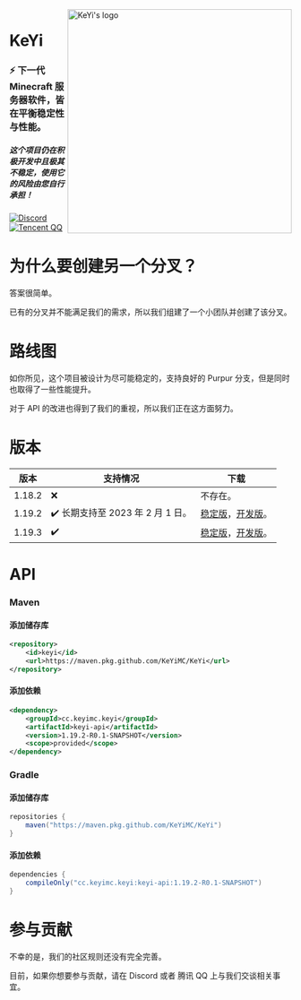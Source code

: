 <img src="https://user-images.githubusercontent.com/83630775/196994084-2c53ac23-f4be-4b90-b6fc-1b0ba65ea1b8.png" alt="KeYi's logo" align="right" width="400">
<div align="left">
  <h1>KeYi</h1>
  <h3>⚡ 下一代 Minecraft 服务器软件，皆在平衡稳定性与性能。</h3>
  <h5>这个项目仍在积极开发中且极其不稳定，使用它的风险由您自行承担！</h5>

[![Discord](https://img.shields.io/discord/1030133252134027304?color=%235865f2&label=Discord&logo=discord&logoColor=white&style=for-the-badge)](https://discord.gg/Sm2NsY5dpV)
[![Tencent QQ](https://img.shields.io/badge/Tencent%23QQ-%2312B7F5?style=for-the-badge&logo=tencentqq&logoColor=white)](https://jq.qq.com/?_wv=1027&k=i2MG7npf)
</div>

# 为什么要创建另一个分叉？

答案很简单。

已有的分叉并不能满足我们的需求，所以我们组建了一个小团队并创建了该分叉。

# 路线图

如你所见，这个项目被设计为尽可能稳定的，支持良好的 Purpur 分支，但是同时也取得了一些性能提升。

对于 API 的改进也得到了我们的重视，所以我们正在这方面努力。

# 版本

| 版本   | 支持情况                         | 下载                                                         |
| ------ | -------------------------------- | ------------------------------------------------------------ |
| 1.18.2 | ❌                                | 不存在。                                                     |
| 1.19.2 | ✔️ 长期支持至 2023 年 2 月 1 日。 | [稳定版](https://github.com/KeYiMC/KeYi/releases/tag/main-1.19.2)，[开发版](https://github.com/KeYiMC/KeYi/releases/tag/develop-1.19.2)。 |
| 1.19.3 | ✔️                                | [稳定版](https://github.com/KeYiMC/KeYi/releases/tag/main-1.19.3)，[开发版](https://github.com/KeYiMC/KeYi/releases/tag/develop-1.19.3)。 |

# API

### Maven

#### 添加储存库

```xml
<repository>
    <id>keyi</id>
    <url>https://maven.pkg.github.com/KeYiMC/KeYi</url>
</repository>
```

#### 添加依赖

```xml
<dependency>
    <groupId>cc.keyimc.keyi</groupId>
    <artifactId>keyi-api</artifactId>
    <version>1.19.2-R0.1-SNAPSHOT</version>
    <scope>provided</scope>
</dependency>
```

### Gradle

#### 添加储存库

```groovy
repositories {
    maven("https://maven.pkg.github.com/KeYiMC/KeYi")
}
```

#### 添加依赖

```groovy
dependencies {
    compileOnly("cc.keyimc.keyi:keyi-api:1.19.2-R0.1-SNAPSHOT")
}
```

# 参与贡献

不幸的是，我们的社区规则还没有完全完善。 

目前，如果你想要参与贡献，请在 Discord 或者 腾讯 QQ 上与我们交谈相关事宜。
